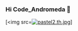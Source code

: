 ### Hi Code_Andromeda 👋
[<img src=[![pastel2.th.jpg](https://s3.gifyu.com/images/pastel2.th.jpg)](https://gifyu.com/image/tOUh)]
